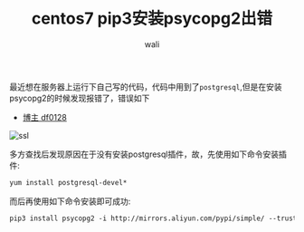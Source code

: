 ﻿---
layout: post
title: centos7 pip3安装psycopg2出错 #标题
tagline: 'centos7 pip3安装psycopg2出错 Error: pg_config executable not found'
category: python      #分类
author: wali    #作者
tag: Error     #标签
ghurl:        #github url
ghurl_zip:   #github zip下载
comments: true

post_nav: false
group_tag: python Error 
---

最近想在服务器上运行下自己写的代码，代码中用到了`postgresql`,但是在安装psycopg2的时候发现报错了，错误如下

- [博主 df0128](https://blog.csdn.net/df0128/article/details/89565651 "https://blog.csdn.net/df0128/article/details/89565651")

![ssl](http://walidream.com:9999/blogImage/python/python_60.png)

多方查找后发现原因在于没有安装postgresql插件，故，先使用如下命令安装插件:

```txt
yum install postgresql-devel*
```

而后再使用如下命令安装即可成功:

```txt
pip3 install psycopg2 -i http://mirrors.aliyun.com/pypi/simple/ --trusted-host mirrors.aliyun.com
```

















